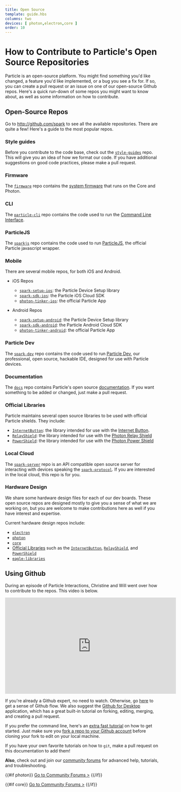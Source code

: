 ```yaml
---
title: Open Source
template: guide.hbs
columns: two
devices: [ photon,electron,core ]
order: 10
---
```


# How to Contribute to Particle's Open Source Repositories

Particle is an open-source platform. You might find something you'd like changed, a feature you'd like implemented, or a bug you see a fix for. If so, you can create a pull request or an issue on one of our open-source Github repos. Here's a quick run-down of some repos you might want to know about, as well as some information on how to contribute.

## Open-Source Repos

Go to http://github.com/spark to see all the available repositories. There are quite a few! Here's a guide to the most popular repos.


### Style guides

Before you contribute to the code base, check out the [`style-guides`](https://github.com/spark/style-guides) repo. This will give you an idea of how we format our code. If you have additional suggestions on good code practices, please make a pull request.


### Firmware

The [`firmware`](https://github.com/spark/firmware) repo contains the [system firmware](/reference/firmware) that runs on the Core and Photon.


### CLI

The [`particle-cli`](https://github.com/spark/particle-cli) repo contains the code used to run the [Command Line Interface](/guide/tools-and-features/cli).


### ParticleJS

The [`sparkjs`](https://github.com/spark/sparkjs) repo contains the code used to run [ParticleJS](/reference/javascript), the official Particle javascript wrapper.


### Mobile

There are several mobile repos, for both iOS and Android.

- iOS Repos
   - [`spark-setup-ios`](https://github.com/spark/spark-setup-ios): the Particle Device Setup library
   - [`spark-sdk-ios`](https://github.com/spark/spark-sdk-ios): the Particle iOS Cloud SDK
   - [`photon-tinker-ios`](https://github.com/spark/photon-tinker-ios): the official Particle App

- Android Repos
   - [`spark-setup-android`](https://github.com/spark/spark-setup-android): the Particle Device Setup library
   - [`spark-sdk-android`](https://github.com/spark/spark-sdk-android): the Particle Android Cloud SDK
   - [`photon-tinker-android`](https://github.com/spark/photon-tinker-android): the official Particle App


### Particle Dev

The [`spark-dev`](https://github.com/spark/spark-dev) repo contains the code used to run [Particle Dev](/guide/tools-and-features/dev), our professional, open source, hackable IDE, designed for use with Particle devices.


### Documentation

The [`docs`](https://github.com/spark/docs) repo contains Particle's open source [documentation](/guide/getting-started/intro). If you want something to be added or changed, just make a pull request.


### Official Libraries

Particle maintains several open source libraries to be used with official Particle shields. They include:

- [`InternetButton`](https://github.com/spark/InternetButton): the library intended for use with the [Internet Button](/datasheets/photon-shields/#internet-button).
- [`RelayShield`](https://github.com/spark/RelayShield): the library intended for use with the [Photon Relay Shield](/datasheets/photon-shields/#relay-shield)
- [`PowerShield`](https://github.com/spark/PowerShield): the library intended for use with the [Photon Power Shield](/datasheets/photon-shields/#power-shield)


### Local Cloud

The [`spark-server`](https://github.com/spark/spark-server) repo is an API compatible open source server for interacting with devices speaking the [`spark-protocol`](https://github.com/spark/spark-protocol). If you are interested in the local cloud, this repo is for you.


### Hardware Design

We share some hardware design files for each of our dev boards. These open source repos are designed mostly to give you a sense of what we are working on, but you are welcome to make contributions here as well if you have interest and expertise.

Current hardware design repos include:
- [`electron`](https://github.com/spark/electron) 
- [`photon`](https://github.com/spark/photon) 
- [`core`](https://github.com/spark/core) 
- [Official Libraries](#official-libraries) such as the [`InternetButton`](https://github.com/spark/InternetButton), [`RelayShield`](https://github.com/spark/RelayShield), and [`PowerShield`](https://github.com/spark/PowerShield)
- [`eagle-libraries`](https://github.com/spark/eagle-libraries)


## Using Github

During an episode of Particle Interactions, Christine and Will went over how to contribute to the repos. This video is below.

<iframe width="560" height="315" src="https://www.youtube.com/embed/JnI2VjXEAiU?t=17m11s" frameborder="0" allowfullscreen></iframe>

If you're already a Github expert, no need to watch. Otherwise, go [here](https://guides.github.com/introduction/flow/index.html) to get a sense of Github flow. We also suggest the [Github for Desktop](https://desktop.github.com/) application, which has a great built-in tutorial on forking, editing, merging, and creating a pull request.

If you prefer the command line, here's an [extra fast tutorial](http://rogerdudler.github.io/git-guide/) on how to get started. Just make sure you [fork a repo to your Github account](https://help.github.com/articles/fork-a-repo/) before cloning your fork to edit on your local machine.

If you have your own favorite tutorials on how to `git`, make a pull request on this documentation to add them!

**Also**, check out and join our [community forums](http://community.particle.io/) for advanced help, tutorials, and troubleshooting.

{{#if photon}}
[Go to Community Forums >](http://community.particle.io/c/troubleshooting)
{{/if}}

{{#if core}}
[Go to Community Forums >](http://community.particle.io/c/troubleshooting)
{{/if}}